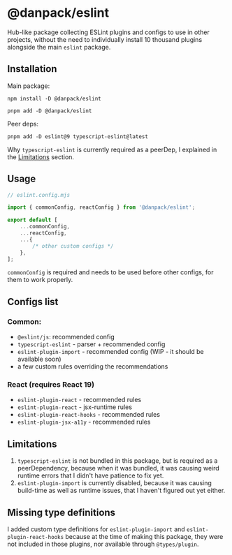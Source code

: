 # @danpack/eslint

Hub-like package collecting ESLint plugins and configs to use in other projects, without the need to individually install 10 thousand plugins alongside the main `eslint` package.

## Installation

Main package:

```
npm install -D @danpack/eslint

pnpm add -D @danpack/eslint
```

Peer deps:

```
pnpm add -D eslint@9 typescript-eslint@latest
```

Why `typescript-eslint` is currently required as a peerDep, I explained in the [Limitations](#limitations) section.

## Usage

```ts
// eslint.config.mjs

import { commonConfig, reactConfig } from '@danpack/eslint';

export default [
	...commonConfig,
	...reactConfig,
	...{
		/* other custom configs */
	},
];
```

`commonConfig` is required and needs to be used before other configs, for them to work properly.

## Configs list

### Common:

-  `@eslint/js`: recommended config
-  `typescript-eslint` - parser + recommended config
-  `eslint-plugin-import` - recommended config (WIP - it should be available soon)
-  a few custom rules overriding the recommendations

### React (requires React 19)

-  `eslint-plugin-react` - recommended rules
-  `eslint-plugin-react` - jsx-runtime rules
-  `eslint-plugin-react-hooks` - recommended rules
-  `eslint-plugin-jsx-a11y` - recommended rules

## Limitations

1. `typescript-eslint` is not bundled in this package, but is required as a peerDependency, because when it was bundled, it was causing weird runtime errors that I didn't have patience to fix yet.
2. `eslint-plugin-import` is currently disabled, because it was causing build-time as well as runtime issues, that I haven't figured out yet either.

## Missing type definitions

I added custom type definitions for `eslint-plugin-import` and `eslint-plugin-react-hooks` because at the time of making this package, they were not included in those plugins, nor available through `@types/plugin`.
